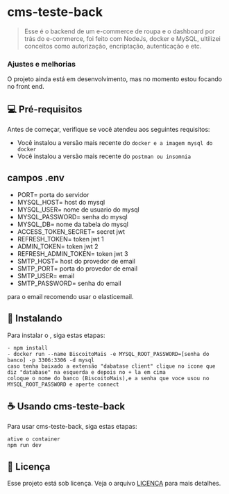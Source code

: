 # cms-teste-back

> Esse é o backend de um e-commerce de roupa e o dashboard por trás do e-commerce, foi feito com NodeJs, docker e MySQL, ultilizei conceitos como autorização, encriptação, autenticação e etc.

### Ajustes e melhorias

O projeto ainda está em desenvolvimento, mas no momento estou focando no front end.

## 💻 Pré-requisitos

Antes de começar, verifique se você atendeu aos seguintes requisitos:

* Você instalou a versão mais recente do `docker e a imagem mysql do docker`
* Você instalou a versão mais recente do `postman ou insomnia`


## campos .env
- PORT= porta do servidor
- MYSQL_HOST= host do mysql
- MYSQL_USER= nome de usuario do mysql
- MYSQL_PASSWORD= senha do mysql
- MYSQL_DB= nome da tabela do mysql
- ACCESS_TOKEN_SECRET= secret jwt
- REFRESH_TOKEN= token jwt 1
- ADMIN_TOKEN= token jwt 2
- REFRESH_ADMIN_TOKEN= token jwt 3
- SMTP_HOST= host do provedor de email
- SMTP_PORT= porta do provedor de email
- SMTP_USER= email 
- SMTP_PASSWORD= senha do email

para o email recomendo usar o elasticemail.

## 🚀 Instalando <cms-teste-back>

Para instalar o <cms-teste-back>, siga estas etapas:

```
- npm install
- docker run --name BiscoitoMais -e MYSQL_ROOT_PASSWORD=[senha do banco] -p 3306:3306 -d mysql
caso tenha baixado a extensão "dabatase client" clique no icone que diz "database" na esquerda e depois no + la em cima
coloque o nome do banco (BiscoitoMais),e a senha que voce usou no MYSQL_ROOT_PASSWORD e aperte connect
```

## ☕ Usando cms-teste-back

Para usar cms-teste-back, siga estas etapas:

```
ative o container
npm run dev
```

 

## 📝 Licença

Esse projeto está sob licença. Veja o arquivo [LICENÇA](LICENSE) para mais detalhes.
